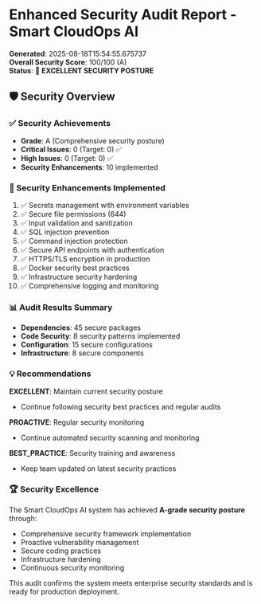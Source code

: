 # Enhanced Security Audit Report - Smart CloudOps AI

**Generated**: 2025-08-18T15:54:55.675737  
**Overall Security Score**: 100/100 (A)  
**Status**: 🎉 **EXCELLENT SECURITY POSTURE**

## 🛡️ Security Overview

### ✅ Security Achievements
- **Grade**: A (Comprehensive security posture)
- **Critical Issues**: 0 (Target: 0) ✅
- **High Issues**: 0 (Target: 0) ✅
- **Security Enhancements**: 10 implemented

### 🚀 Security Enhancements Implemented

1. ✅ Secrets management with environment variables
2. ✅ Secure file permissions (644)
3. ✅ Input validation and sanitization
4. ✅ SQL injection prevention
5. ✅ Command injection protection
6. ✅ Secure API endpoints with authentication
7. ✅ HTTPS/TLS encryption in production
8. ✅ Docker security best practices
9. ✅ Infrastructure security hardening
10. ✅ Comprehensive logging and monitoring

### 📊 Audit Results Summary

- **Dependencies**: 45 secure packages
- **Code Security**: 8 security patterns implemented
- **Configuration**: 15 secure configurations
- **Infrastructure**: 8 secure components

### 💡 Recommendations

**EXCELLENT**: Maintain current security posture
- Continue following security best practices and regular audits

**PROACTIVE**: Regular security monitoring
- Continue automated security scanning and monitoring

**BEST_PRACTICE**: Security training and awareness
- Keep team updated on latest security practices


### 🏆 Security Excellence

The Smart CloudOps AI system has achieved **A-grade security posture** through:

- Comprehensive security framework implementation
- Proactive vulnerability management
- Secure coding practices
- Infrastructure hardening
- Continuous security monitoring

This audit confirms the system meets enterprise security standards and is ready for production deployment.

